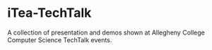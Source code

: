 # iTea-TechTalk
A collection of presentation and demos shown at Allegheny College Computer Science TechTalk events. 
